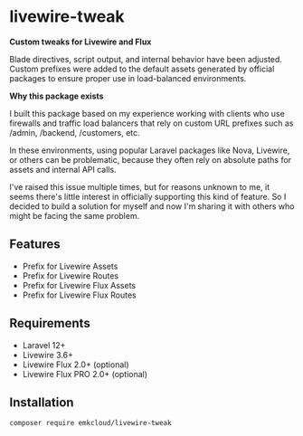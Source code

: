 # livewire-tweak

**Custom tweaks for Livewire and Flux**  

Blade directives, script output, and internal behavior have been adjusted. Custom prefixes were added to the default assets generated by official packages to ensure proper use in load-balanced environments.

**Why this package exists**

I built this package based on my experience working with clients who use firewalls and traffic load balancers that rely on custom URL prefixes such as /admin, /backend, /customers, etc. 

In these environments, using popular Laravel packages like Nova, Livewire, or others can be problematic, because they often rely on absolute paths for assets and internal API calls.  

I've raised this issue multiple times, but for reasons unknown to me, it seems there's little interest in officially supporting this kind of feature. So I decided to build a solution for myself and now I'm sharing it with others who might be facing the same problem.

## Features

- Prefix for Livewire Assets
- Prefix for Livewire Routes
- Prefix for Livewire Flux Assets
- Prefix for Livewire Flux Routes

## Requirements

- Laravel 12+
- Livewire 3.6+
- Livewire Flux 2.0+ (optional)
- Livewire Flux PRO 2.0+ (optional)

## Installation

```bash
composer require emkcloud/livewire-tweak
```
